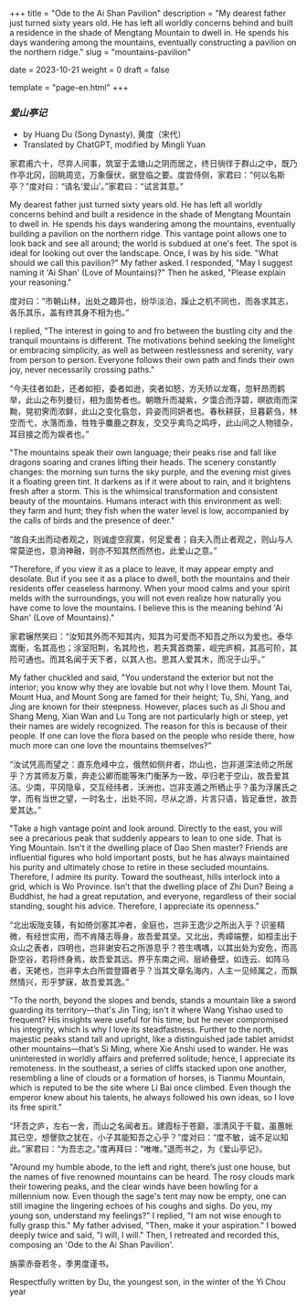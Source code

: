 +++
title = "Ode to the Ai Shan Pavilion"
description = "My dearest father just turned sixty years old. He has left all worldly concerns behind and built a residence in the shade of Mengtang Mountain to dwell in. He spends his days wandering among the mountains, eventually constructing a pavilion on the northern ridge."
slug = "mountains-pavilion"

date = 2023-10-21
weight = 0
draft = false

template = "page-en.html"
+++

### *爱山亭记*

* by Huang Du (Song Dynasty), 黄度（宋代）
* Translated by ChatGPT, modified by Mingli Yuan

家君甫六十，尽弃人间事，筑室于孟塘山之阴而居之，终日徜徉于群山之中，既乃作亭北冈，回眺周览，万象偃伏，据登临之要。度尝侍侧，家君曰：“何以名斯亭？”度对曰：“请名‘爱山’。”家君曰：“试言其意。”

My dearest father just turned sixty years old. He has left all worldly concerns behind and built a residence in the shade of Mengtang Mountain to dwell in. He spends his days wandering among the mountains, eventually building a pavilion on the northern ridge. This vantage point allows one to look back and see all around; the world is subdued at one's feet. The spot is ideal for looking out over the landscape. Once, I was by his side. "What should we call this pavilion?" My father asked. I responded, "May I suggest naming it 'Ai Shan' (Love of Mountains)?" Then he asked, "Please explain your reasoning."

度对曰：“市朝山林，出处之趣异也，纷华淡泊，躁止之机不同也，而各求其志，各乐其乐，盖有终其身不相为也。”

I replied, "The interest in going to and fro between the bustling city and the tranquil mountains is different. The motivations behind seeking the limelight or embracing simplicity, as well as between restlessness and serenity, vary from person to person. Everyone follows their own path and finds their own joy, never necessarily crossing paths."

“今夫往者如赴，还者如拒，委者如逊，突者如怒，方夭矫以龙骞，忽轩昂而鹤举，此山之布列曼衍，相为面势者也。朝暾升而凝紫，夕霭合而浮碧，暝欲雨而深黝，晃初霁而浓鲜，此山之变化翕忽，异姿而同妍者也。春秋耕获，旦暮薪刍，林空而弋，水落而渔，牲牲乎麋鹿之群友，交交乎禽鸟之鸣呼，此山间之人物错杂，耳目接之而为娱者也。”

"The mountains speak their own language; their peaks rise and fall like dragons soaring and cranes lifting their heads. The scenery constantly changes: the morning sun turns the sky purple, and the evening mist gives it a floating green tint. It darkens as if it were about to rain, and it brightens fresh after a storm. This is the whimsical transformation and consistent beauty of the mountains. Humans interact with this environment as well: they farm and hunt; they fish when the water level is low, accompanied by the calls of birds and the presence of deer."

“故自夫出而动者观之，则诚虚空寂寞，何足爱者；自夫入而止者观之，则山与人常莫逆也，意消神融，则亦不知其然而然也，此爱山之意。”

"Therefore, if you view it as a place to leave, it may appear empty and desolate. But if you see it as a place to dwell, both the mountains and their residents offer ceaseless harmony. When your mood calms and your spirit melds with the surroundings, you will not even realize how naturally you have come to love the mountains. I believe this is the meaning behind 'Ai Shan' (Love of Mountains)."

家君辗然笑曰：“汝知其外而不知其内，知其为可爱而不知吾之所以为爱也。泰华嵩衡，名其高也；涂室阳荆，名其险也，若夫箕首商蒙，岘完庐桐，其高可阶，其险可通也。而其名闻于天下者，以其人也。思其人爱其木，而况于山乎。”

My father chuckled and said, "You understand the exterior but not the interior; you know why they are lovable but not why I love them. Mount Tai, Mount Hua, and Mount Song are famed for their height; Tu, Shi, Yang, and Jing are known for their steepness. However, places such as Ji Shou and Shang Meng, Xian Wan and Lu Tong are not particularly high or steep, yet their names are widely recognized. The reason for this is because of their people. If one can love the flora based on the people who reside there, how much more can one love the mountains themselves?"

“汝试凭高而望之：直东危峰中立，俄然如侧弁者，岇山也，岂非道深法师之所居乎？方其师友万乘，奔走公卿而能等朱门衡茅为一致，卒归老于空山，故吾爱其洁。少南，平冈隐阜，交互经纬者，沃洲也，岂非支遁之所栖止乎？虽为浮屠氏之学，而有当世之望，一时名士，出处不同，尽从之游，片言只语，皆足垂世，故吾爱其达。”

"Take a high vantage point and look around. Directly to the east, you will see a precarious peak that suddenly appears to lean to one side. That is Ying Mountain. Isn't it the dwelling place of Dao Shen master? Friends are influential figures who hold important posts, but he has always maintained his purity and ultimately chose to retire in these secluded mountains. Therefore, I admire its purity. Toward the southeast, hills interlock into a grid, which is Wo Province. Isn’t that the dwelling place of Zhi Dun? Being a Buddhist, he had a great reputation, and everyone, regardless of their social standing, sought his advice. Therefore, I appreciate its openness."

“北出坂陇支辏，有如倚剑塞其冲者，金庭也，岂非王逸少之所出入乎？识鉴精微，有经世实用，而不肯降志辱身，故吾爱其坚。又北出，秀嶂端整，如桓圭出于众山之表者，四明也，岂非谢安石之所游息乎？苍生喁喁，以其出处为安危，而高卧空谷，若将终身焉，故吾爱其远。界乎东南之间，层峤叠壁，如连云、如阵马者，天姥也，岂非李太白所尝登蹑者乎？当其文章名海内，人主一见倾属之，而飘然情兴，形乎梦寐，故吾爱其逸。”

"To the north, beyond the slopes and bends, stands a mountain like a sword guarding its territory—that's Jin Ting; isn't it where Wang Yishao used to frequent? His insights were useful for his time, but he never compromised his integrity, which is why I love its steadfastness. Further to the north, majestic peaks stand tall and upright, like a distinguished jade tablet amidst other mountains—that’s Si Ming, where Xie Anshi used to wander. He was uninterested in worldly affairs and preferred solitude; hence, I appreciate its remoteness. In the southeast, a series of cliffs stacked upon one another, resembling a line of clouds or a formation of horses, is Tianmu Mountain, which is reputed to be the site where Li Bai once climbed. Even though the emperor knew about his talents, he always followed his own ideas, so I love its free spirit."

“环吾之庐，左右一舍，而山之名闻者五。建霞标于苍巅，凛清风于千载，虽蕙帐其已空，想謦欬之犹在，小子其能知吾之心乎？”度对曰：“度不敏，诚不足以知此。”家君曰：“为吾志之。”度再拜曰：“唯唯。”退而书之，为《爱山亭记》。 

"Around my humble abode, to the left and right, there’s just one house, but the names of five renowned mountains can be heard. The rosy clouds mark their towering peaks, and the clear winds have been howling for a millennium now. Even though the sage's tent may now be empty, one can still imagine the lingering echoes of his coughs and sighs. Do you, my young son, understand my feelings?" I replied, "I am not wise enough to fully grasp this." My father advised, "Then, make it your aspiration." I bowed deeply twice and said, "I will, I will." Then, I retreated and recorded this, composing an 'Ode to the Ai Shan Pavilion'.

旃蒙赤奋若冬，季男度谨书。

Respectfully written by Du, the youngest son, in the winter of the Yi Chou year


